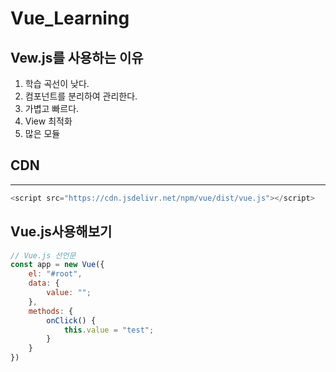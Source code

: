 # Vue_Learning

## Vew.js를 사용하는 이유

1. 학습 곡선이 낮다.
2. 컴포넌트를 분리하여 관리한다.
3. 가볍고 빠르다.
4. View 최적화
5. 많은 모듈

## CDN

---

```javascript
<script src="https://cdn.jsdelivr.net/npm/vue/dist/vue.js"></script>
```

## Vue.js사용해보기

```javascript
// Vue.js 선언문
const app = new Vue({
    el: "#root",
    data: {
        value: "";
    },
    methods: {
        onClick() {
            this.value = "test";
        }
    }
})
```
